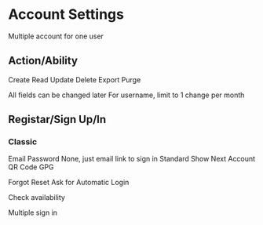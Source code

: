 Account Settings
================

Multiple account for one user

Action/Ability
--------------

Create
Read
Update
Delete
  Export
  Purge

All fields can be changed later
For username, limit to 1 change per month

Registar/Sign Up/In
----------

### Classic

Email
Password
  None, just email link to sign in
  Standard
  Show
Next
  Account
QR Code
GPG

Forgot
  Reset
  Ask for Automatic Login

Check availability

Multiple sign in

